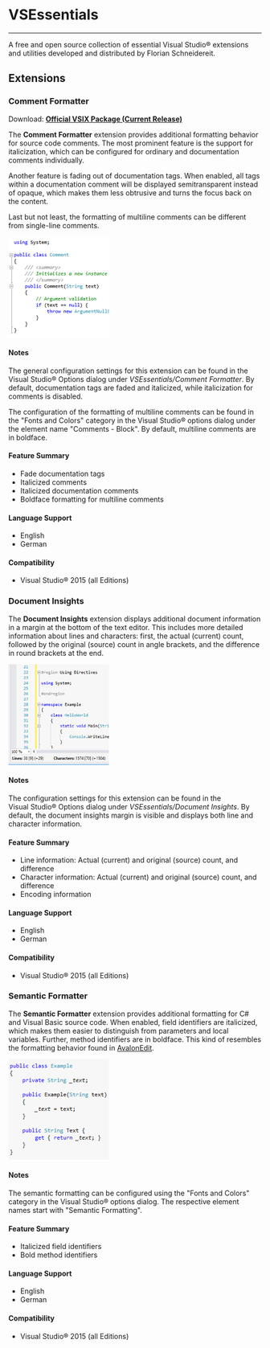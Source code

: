 # VSEssentials #
----------------
A free and open source collection of essential Visual&nbsp;Studio&reg; extensions and utilities developed and distributed by Florian Schneidereit.

## Extensions ##
### Comment Formatter ###

Download: **[Official VSIX Package (Current Release)](https://visualstudiogallery.msdn.microsoft.com/66521234-bd62-4e52-95a4-2ddbb225d081 "CommentFormatter.vsix")**

The **Comment Formatter** extension provides additional formatting behavior for source code comments. The most prominent feature is the support for italicization, which can be configured for ordinary and documentation comments individually.

Another feature is fading out of documentation tags. When enabled, all tags within a documentation comment will be displayed semitransparent instead of opaque, which makes them less obtrusive and turns the focus back on the content.

Last but not least, the formatting of multiline comments can be different from single-line comments.

![Comment Formatter Screenshot](./src/Extensions/CommentFormatter/Resources/PreviewImage.png)

#### Notes ####
The general configuration settings for this extension can be found in the Visual&nbsp;Studio&reg; Options dialog under *VSEssentials/Comment Formatter*. By default, documentation tags are faded and italicized, while italicization for comments is disabled.

The configuration of the formatting of multiline comments can be found in the "Fonts and Colors" category in the Visual&nbsp;Studio&reg; options dialog under the element name "Comments - Block". By default, multiline comments are in boldface.

#### Feature Summary ####
- Fade documentation tags
- Italicized comments
- Italicized documentation comments
- Boldface formatting for multiline comments

#### Language Support ####
- English
- German

#### Compatibility ####
- Visual&nbsp;Studio&reg; 2015 (all Editions)

### Document Insights ###

The **Document Insights** extension displays additional document information in a margin at the bottom of the text editor. This includes more detailed information about lines and characters: first, the actual (current) count, followed by the original (source) count in angle brackets, and the difference in round brackets at the end.

![Comment Formatter Screenshot](./src/Extensions/DocumentInsights/Resources/PreviewImage.png)

#### Notes ####
The configuration settings for this extension can be found in the Visual&nbsp;Studio&reg; Options dialog under *VSEssentials/Document Insights*. By default, the document insights margin is visible and displays both line and character information.

#### Feature Summary ####
- Line information: Actual (current) and original (source) count, and difference
- Character information: Actual (current) and original (source) count, and difference
- Encoding information

#### Language Support ####
- English
- German

#### Compatibility ####
- Visual&nbsp;Studio&reg; 2015 (all Editions)

### Semantic Formatter ###

The **Semantic Formatter** extension provides additional formatting for C# and Visual Basic source code. When enabled, field identifiers are italicized, which makes them easier to distinguish from parameters and local variables. Further, method identifiers are in boldface. This kind of resembles the formatting behavior found in [AvalonEdit](http://www.avalonedit.net "AvalonEdit").

![Comment Formatter Screenshot](./src/Extensions/SemanticFormatter/Resources/PreviewImage.png)

#### Notes ####
The semantic formatting can be configured using the "Fonts and Colors" category in the Visual&nbsp;Studio&reg; options dialog. The respective element names start with "Semantic Formatting".

#### Feature Summary ####
- Italicized field identifiers
- Bold method identifiers

#### Language Support ####
- English
- German

#### Compatibility ####
- Visual&nbsp;Studio&reg; 2015 (all Editions)

